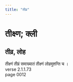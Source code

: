 ```yaml
---
title: "तीव्र"
---
```


# तीक्ष्ण; क्ली
## तीव्र, लोह
तीक्ष्णं तीव्रं समाख्यातं तीक्ष्णं लोहमुशन्ति च ।<br />verse 2.1.1.73<br />page 0012

